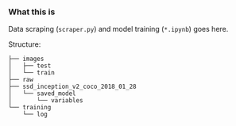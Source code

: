 ### What this is
Data scraping (`scraper.py`) and model training (`*.ipynb`) goes here.


Structure:
```
├── images
│   ├── test
│   └── train
├── raw
├── ssd_inception_v2_coco_2018_01_28
│   └── saved_model
│       └── variables
└── training
    └── log
```
